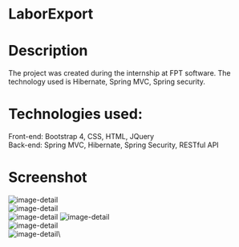# LaborExport 
 
# Description
The project was created during the internship at FPT software. 
The technology used is Hibernate, Spring MVC, Spring security.

# Technologies used: 

Front-end: Bootstrap 4, CSS, HTML, JQuery\
Back-end: Spring MVC, Hibernate, Spring Security, RESTful API

# Screenshot
![image-detail](https://i.imgur.com/NgMIyfp.png)\
![image-detail](https://i.imgur.com/IyX1Sqv.png)\
![image-detail](https://i.imgur.com/tToxnrX.png)
![image-detail](https://i.imgur.com/iElKR6F.png)\
![image-detail](https://i.imgur.com/0DYgUBI.png)\
![image-detail](https://i.imgur.com/Qk0ZwH3.png)\
